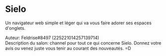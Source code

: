 # Sielo

Un navigateur web simple et léger qui va vous faire adorer ses espaces d'onglets.

Auteur: Feldrise#8497 (225221014257139714) \
Description du salon: channel pour tout ce qui concerne Sielo. Donnez votre avis ou venez juste vous tenir au courant des nouveautés. =D
